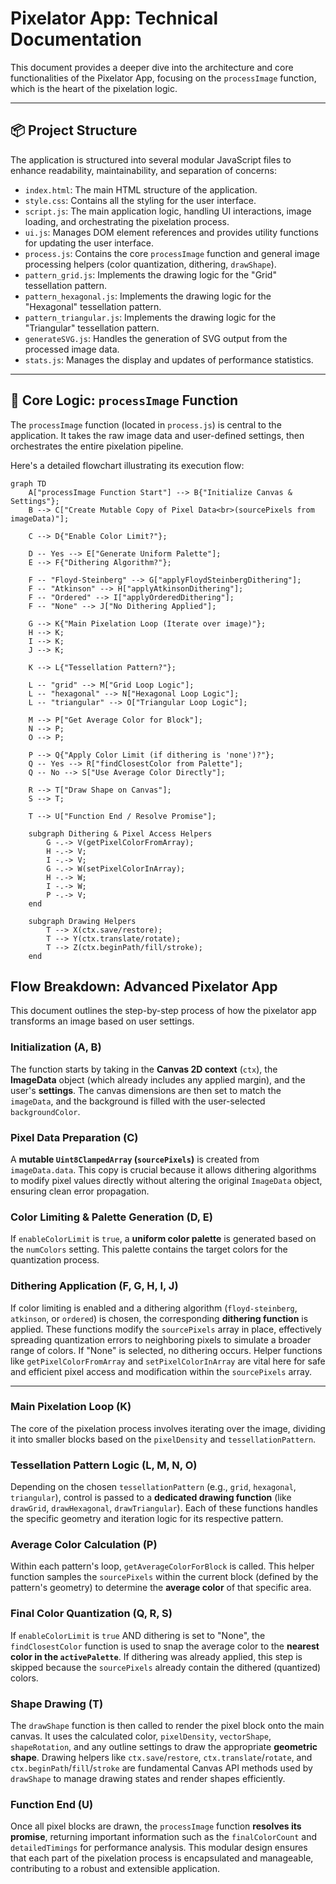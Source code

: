 # Pixelator App: Technical Documentation

This document provides a deeper dive into the architecture and core functionalities of the Pixelator App, focusing on the `processImage` function, which is the heart of the pixelation logic.

---

## 📦 Project Structure

The application is structured into several modular JavaScript files to enhance readability, maintainability, and separation of concerns:

- `index.html`: The main HTML structure of the application.
- `style.css`: Contains all the styling for the user interface.
- `script.js`: The main application logic, handling UI interactions, image loading, and orchestrating the pixelation process.
- `ui.js`: Manages DOM element references and provides utility functions for updating the user interface.
- `process.js`: Contains the core `processImage` function and general image processing helpers (color quantization, dithering, `drawShape`).
- `pattern_grid.js`: Implements the drawing logic for the "Grid" tessellation pattern.
- `pattern_hexagonal.js`: Implements the drawing logic for the "Hexagonal" tessellation pattern.
- `pattern_triangular.js`: Implements the drawing logic for the "Triangular" tessellation pattern.
- `generateSVG.js`: Handles the generation of SVG output from the processed image data.
- `stats.js`: Manages the display and updates of performance statistics.

---

## 🧠 Core Logic: `processImage` Function

The `processImage` function (located in `process.js`) is central to the application. It takes the raw image data and user-defined settings, then orchestrates the entire pixelation pipeline.

Here's a detailed flowchart illustrating its execution flow:

```mermaid
graph TD
    A["processImage Function Start"] --> B{"Initialize Canvas & Settings"};
    B --> C["Create Mutable Copy of Pixel Data<br>(sourcePixels from imageData)"];

    C --> D{"Enable Color Limit?"};

    D -- Yes --> E["Generate Uniform Palette"];
    E --> F{"Dithering Algorithm?"};

    F -- "Floyd-Steinberg" --> G["applyFloydSteinbergDithering"];
    F -- "Atkinson" --> H["applyAtkinsonDithering"];
    F -- "Ordered" --> I["applyOrderedDithering"];
    F -- "None" --> J["No Dithering Applied"];

    G --> K{"Main Pixelation Loop (Iterate over image)"};
    H --> K;
    I --> K;
    J --> K;

    K --> L{"Tessellation Pattern?"};

    L -- "grid" --> M["Grid Loop Logic"];
    L -- "hexagonal" --> N["Hexagonal Loop Logic"];
    L -- "triangular" --> O["Triangular Loop Logic"];

    M --> P["Get Average Color for Block"];
    N --> P;
    O --> P;

    P --> Q{"Apply Color Limit (if dithering is 'none')?"};
    Q -- Yes --> R["findClosestColor from Palette"];
    Q -- No --> S["Use Average Color Directly"];

    R --> T["Draw Shape on Canvas"];
    S --> T;

    T --> U["Function End / Resolve Promise"];

    subgraph Dithering & Pixel Access Helpers
        G -.-> V(getPixelColorFromArray);
        H -.-> V;
        I -.-> V;
        G -.-> W(setPixelColorInArray);
        H -.-> W;
        I -.-> W;
        P -.-> V;
    end

    subgraph Drawing Helpers
        T --> X(ctx.save/restore);
        T --> Y(ctx.translate/rotate);
        T --> Z(ctx.beginPath/fill/stroke);
    end

```

## Flow Breakdown: Advanced Pixelator App

This document outlines the step-by-step process of how the pixelator app transforms an image based on user settings.

### Initialization (A, B)

The function starts by taking in the **Canvas 2D context** (`ctx`), the **ImageData** object (which already includes any applied margin), and the user's **settings**. The canvas dimensions are then set to match the `imageData`, and the background is filled with the user-selected `backgroundColor`.

### Pixel Data Preparation (C)

A **mutable `Uint8ClampedArray` (`sourcePixels`)** is created from `imageData.data`. This copy is crucial because it allows dithering algorithms to modify pixel values directly without altering the original `ImageData` object, ensuring clean error propagation.

### Color Limiting & Palette Generation (D, E)

If `enableColorLimit` is `true`, a **uniform color palette** is generated based on the `numColors` setting. This palette contains the target colors for the quantization process.

### Dithering Application (F, G, H, I, J)

If color limiting is enabled and a dithering algorithm (`floyd-steinberg`, `atkinson`, or `ordered`) is chosen, the corresponding **dithering function** is applied. These functions modify the `sourcePixels` array in place, effectively spreading quantization errors to neighboring pixels to simulate a broader range of colors. If "None" is selected, no dithering occurs. Helper functions like `getPixelColorFromArray` and `setPixelColorInArray` are vital here for safe and efficient pixel access and modification within the `sourcePixels` array.

---

### Main Pixelation Loop (K)

The core of the pixelation process involves iterating over the image, dividing it into smaller blocks based on the `pixelDensity` and `tessellationPattern`.

### Tessellation Pattern Logic (L, M, N, O)

Depending on the chosen `tessellationPattern` (e.g., `grid`, `hexagonal`, `triangular`), control is passed to a **dedicated drawing function** (like `drawGrid`, `drawHexagonal`, `drawTriangular`). Each of these functions handles the specific geometry and iteration logic for its respective pattern.

### Average Color Calculation (P)

Within each pattern's loop, `getAverageColorForBlock` is called. This helper function samples the `sourcePixels` within the current block (defined by the pattern's geometry) to determine the **average color** of that specific area.

### Final Color Quantization (Q, R, S)

If `enableColorLimit` is `true` AND dithering is set to "None", the `findClosestColor` function is used to snap the average color to the **nearest color in the `activePalette`**. If dithering was already applied, this step is skipped because the `sourcePixels` already contain the dithered (quantized) colors.

### Shape Drawing (T)

The `drawShape` function is then called to render the pixel block onto the main canvas. It uses the calculated color, `pixelDensity`, `vectorShape`, `shapeRotation`, and any outline settings to draw the appropriate **geometric shape**. Drawing helpers like `ctx.save`/`restore`, `ctx.translate`/`rotate`, and `ctx.beginPath`/`fill`/`stroke` are fundamental Canvas API methods used by `drawShape` to manage drawing states and render shapes efficiently.

### Function End (U)

Once all pixel blocks are drawn, the `processImage` function **resolves its promise**, returning important information such as the `finalColorCount` and `detailedTimings` for performance analysis. This modular design ensures that each part of the pixelation process is encapsulated and manageable, contributing to a robust and extensible application.
